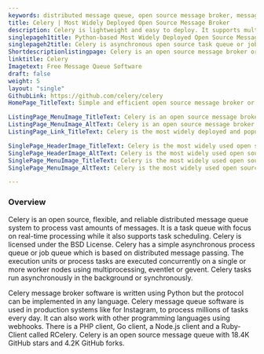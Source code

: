 ```yaml
---
keywords: distributed message queue, open source message broker, message broker software, message queue software, best message queue, best message broker, queuing service
title: Celery | Most Widely Deployed Open Source Message Broker
description: Celery is lightweight and easy to deploy. It supports multiple messaging protocols and deployed in distributed configurations to meet high-scale requirements.
singlepageh1title: Python-based Most Widely Deployed Open Source Message Broker
singlepageh2title: Celery is asynchronous open source task queue or job queue based on distributed message queue. It supports queue scheduling focusing on real time operations.
Shortdescriptionlistingpage: Celery is an open source message broker or queue manager. It provides your applications a common platform to send and receive messages in cloud environments.
linktitle: Celery
Imagetext: Free Message Queue Software
draft: false
weight: 5
layout: "single"
GithubLink: https://github.com/celery/celery
HomePage_TitleText: Simple and efficient open source message broker or queue manager

ListingPage_MenuImage_TitleText: Celery is an open source message broker or queue manager.
ListingPage_MenuImage_AltText: Celery is an open source message broker or queue manager.
ListingPage_Link_TitleText: Celery is the most widely deployed and popular open source best message broker.

SinglePage_HeaderImage_TitleText: Celery is the most widely used open source best message broker software
SinglePage_HeaderImage_AltText: Celery is the most widely used open source best message broker software
SinglePage_MenuImage_TitleText: Celery is the most widely used open source best message broker software
SinglePage_MenuImage_AltText: Celery is the most widely used open source best message broker software

---
```


### **Overview**

Celery is an open source, flexible, and reliable distributed message queue system to process vast amounts of messages. It is a task queue with focus on real-time processing while it also supports task scheduling. Celery is licensed under the BSD License. Celery has a simple asynchronous process queue or job queue which is based on distributed message passing. The execution units or process tasks are executed concurrently on a single or more worker nodes using multiprocessing, eventlet or gevent. Celery tasks run asynchronously in the background or synchronously.

Celery message broker software is written using Python but the protocol can be implemented in any language. Celery message queue software is used in production systems like for Instagram, to process millions of tasks every day. It can also work with other programming languages using webhooks. There is a PHP client, Go client, a Node.js client and a Ruby-Client called RCelery. Celery is an open source message queue with 18.4K GitHub stars and 4.2K GitHub forks.